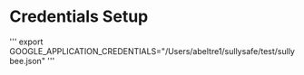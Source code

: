 # Credentials Setup


''' export  GOOGLE_APPLICATION_CREDENTIALS="/Users/abeltre1/sullysafe/test/sullybee.json" ''' 
